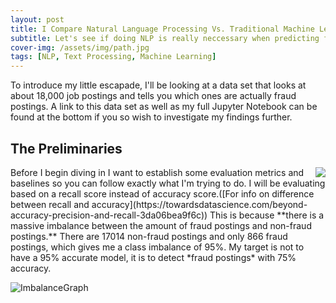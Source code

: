 ```yaml
---
layout: post
title: I Compare Natural Language Processing Vs. Traditional Machine Learning Models
subtitle: Let's see if doing NLP is really neccessary when predicting fraud in job posts
cover-img: /assets/img/path.jpg
tags: [NLP, Text Processing, Machine Learning]
---
```


To introduce my little escapade, I'll be looking at a data set that looks at about 18,000 job postings and tells you which ones are actually fraud postings. A link to this data set as well as my full Jupyter Notebook can be found at the bottom if you so wish to investigate my findings further.

## The Preliminaries
<img align="right" src="https://i.imgur.com/GD9YoOv.png">
Before I begin diving in I want to establish some evaluation metrics and baselines so you can follow exactly what I'm trying to do. I will be evaluating based on a recall score instead of accuracy score.([For info on difference between recall and accuracy](https://towardsdatascience.com/beyond-accuracy-precision-and-recall-3da06bea9f6c))  This is because **there is a massive imbalance between the amount of fraud postings and non-fraud postings.** There are 17014 non-fraud postings and only 866 fraud postings, which gives me a class imbalance of 95%. My target is not to have a 95% accurate model, it is to detect *fraud postings* with 75% accuracy.


![ImbalanceGraph](https://i.imgur.com/GD9YoOv.png)
